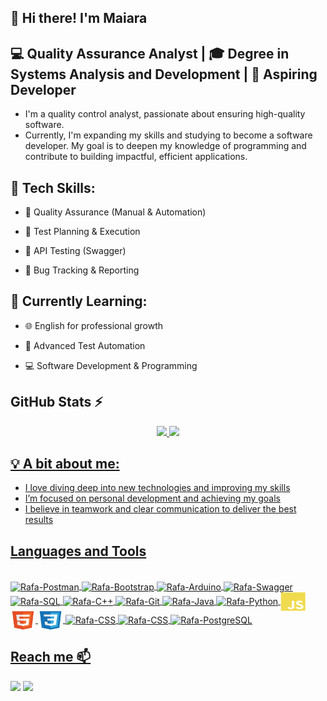## 👋 Hi there! I'm Maiara

## 💻 Quality Assurance Analyst | 🎓 Degree in Systems Analysis and Development | 🌱 Aspiring Developer
- I'm a quality control analyst, passionate about ensuring high-quality software.
- Currently, I'm expanding my skills and studying to become a software developer. My goal is to deepen my knowledge of programming and contribute to building impactful, efficient applications.

 ## 🔧 Tech Skills:

 - 🧪 Quality Assurance (Manual & Automation)

- 📝 Test Planning & Execution

- 💬 API Testing (Swagger)

- 🐞 Bug Tracking & Reporting
  

## 🎯 Currently Learning:

- 🌐 English for professional growth

- 🤖 Advanced Test Automation

- 💻 Software Development & Programming

## GitHub Stats ⚡
<div align="center">
  <a href="https://github.com/maiarasousa">
  <img height="180em" src="https://github-readme-stats.vercel.app/api?username=maiarasousa&show_icons=true&theme=dark&include_all_commits=true&count_private=true"/>
  <img height="180em" src="https://github-readme-stats.vercel.app/api/top-langs/?username=maiarasousa&layout=compact&langs_count=7&theme=dark"/>
</div>

## 💡 A bit about me:

- I love diving deep into new technologies and improving my skills
- I’m focused on personal development and achieving my goals
- I believe in teamwork and clear communication to deliver the best results

 ## Languages and Tools
 <div style="display: inline_block"><br>        
  <img align="center" alt="Rafa-Postman" height="30" width="40" src="https://cdn.jsdelivr.net/gh/devicons/devicon@latest/icons/postman/postman-original.svg" />         
  <img align="center" alt="Rafa-Bootstrap" height="30" width="40" src="https://cdn.jsdelivr.net/gh/devicons/devicon@latest/icons/bootstrap/bootstrap-original.svg" />
  <img align="center" alt="Rafa-Arduino" height="30" width="40" src="https://cdn.jsdelivr.net/gh/devicons/devicon@latest/icons/arduino/arduino-original.svg" />
  <img align="center" alt="Rafa-Swagger" height="30" width="40" src="https://cdn.jsdelivr.net/gh/devicons/devicon@latest/icons/swagger/swagger-original.svg" />
  <img align="center" alt="Rafa-SQL" height="30" width="40" src="https://cdn.jsdelivr.net/gh/devicons/devicon@latest/icons/microsoftsqlserver/microsoftsqlserver-plain.svg"/>
  <img align="center" alt="Rafa-C++" height="30" width="40" src="https://cdn.jsdelivr.net/gh/devicons/devicon@latest/icons/cplusplus/cplusplus-original.svg" />
  <img align="center" alt="Rafa-Git" height="30" width="40" src="https://cdn.jsdelivr.net/gh/devicons/devicon@latest/icons/git/git-original.svg" />
  <img align="center" alt="Rafa-Java" height="30" width="40" src="https://cdn.jsdelivr.net/gh/devicons/devicon@latest/icons/java/java-original-wordmark.svg" />     
  <img align="center" alt="Rafa-Python" height="40" src="https://cdn.jsdelivr.net/gh/devicons/devicon@latest/icons/python/python-original.svg"/>
  <img align="center" alt="Rafa-Js" height="30" width="40" src="https://raw.githubusercontent.com/devicons/devicon/master/icons/javascript/javascript-plain.svg">
  <img align="center" alt="Rafa-HTML" height="30" width="40" src="https://raw.githubusercontent.com/devicons/devicon/master/icons/html5/html5-original.svg">
  <img align="center" alt="Rafa-CSS" height="30" width="40" src="https://raw.githubusercontent.com/devicons/devicon/master/icons/css3/css3-original.svg">
  <img align="center" alt="Rafa-CSS" height="30" width="40" src="https://cdn.jsdelivr.net/gh/devicons/devicon/icons/ruby/ruby-original-wordmark.svg" />
  <img  align="center" alt="Rafa-CSS" height="30" width="40" src="https://cdn.jsdelivr.net/gh/devicons/devicon/icons/cucumber/cucumber-plain.svg" />
  <img align="center" alt="Rafa-PostgreSQL" height="30" width="40" src="https://cdn.jsdelivr.net/gh/devicons/devicon@latest/icons/postgresql/postgresql-original-wordmark.svg" />     
</div> 
  
  
 ## Reach me 📫
<div> 
  <a href = "maivelososousa@gmail.com"><img loading="lazy" src="https://img.shields.io/badge/Gmail-D14836?style=for-the-badge&logo=gmail&logoColor=white" target="_blank"></a>
  <a href="https://www.linkedin.com/in/maiara-sousa-7a0a3a13a/" target="_blank"><img src="https://img.shields.io/badge/-LinkedIn-%230077B5?style=for-the-badge&logo=linkedin&logoColor=white" target="_blank"></a>
</div>
 
 

  
  
